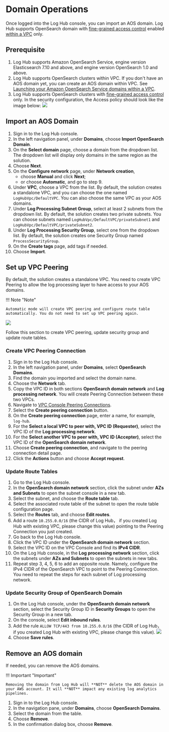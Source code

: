 # Domain Operations
 
Once logged into the Log Hub console, you can import an AOS domain. Log Hub supports OpenSearch domain with [fine-grained access control](https://docs.aws.amazon.com/opensearch-service/latest/developerguide/fgac.html) enabled [within a VPC](https://docs.aws.amazon.com/opensearch-service/latest/developerguide/vpc.html) only. 

## Prerequisite

1. Log Hub supports Amazon OpenSearch Service, engine version Elasticsearch 7.10 and above, and engine version OpenSearch 1.0 and above.
2. Log Hub supports OpenSearch clusters within VPC. If you don't have an AOS domain yet, you can create an AOS domain within VPC. See [Launching your Amazon OpenSearch Service domains within a VPC][vpc].
3. Log Hub supports OpenSearch clusters with [fine-grained access control](https://docs.aws.amazon.com/opensearch-service/latest/developerguide/fgac.html) only. In the security configuration, the Access policy should look like the image below:
   ![](../../images/domain/policy.png)

## Import an AOS Domain

1. Sign in to the Log Hub console.
2. In the left navigation panel, under **Domains**, choose **Import OpenSearch Domain**.
3. On the **Select domain** page, choose a domain from the dropdown list. The dropdown list will display only domains in the same region as the solution.
4. Choose **Next**.
5. On the **Configure network** page, under **Network creation**,
    * choose **Manual** and click **Next**;
    * or choose **Automatic**, and go to step 9.
6. Under **VPC**, choose a VPC from the list. By default, the solution creates a standalone VPC, and you can choose the one named `LogHubVpc/DefaultVPC`. You can also choose the same VPC as your AOS domains.
7. Under **Log Processing Subnet Group**, select at least 2 subnets from the dropdown list. By default, the solution creates two private subnets. You can choose subnets named `LogHubVpc/DefaultVPC/privateSubnet1` and `LogHubVpc/DefaultVPC/privateSubnet2`.
8. Under **Log Processing Security Group**, select one from the dropdown list. By default, the solution creates one Security Group named `ProcessSecurityGroup`.
9. On the **Create tags** page, add tags if needed.
10. Choose **Import**.

## Set up VPC Peering

By default, the solution creates a standalone VPC. You need to create VPC Peering to allow the log processing layer to have access to your AOS domains.

!!! Note "Note"
  
    Automatic mode will create VPC peering and configure route table automatically. You do not need to set up VPC peering again.

![](../../images/domain/domain-vpc-peering.svg)

Follow this section to create VPC peering, update security group and update route tables.

### Create VPC Peering Connection

1. Sign in to the Log Hub console.
2. In the left navigation panel, under **Domains**, select **OpenSearch Domains**.
3. Find the domain you imported and select the domain name.
4. Choose the **Network** tab.
5. Copy the VPC ID in both sections **OpenSearch domain network** and **Log processing network**. You will create Peering Connection between these two VPCs.
6. Navigate to [VPC Console Peering Connections](https://console.aws.amazon.com/vpc/home#PeeringConnections).
7. Select the **Create peering connection** button.
8. On the **Create peering connection** page, enter a name, for example, `log-hub`.
9. For the **Select a local VPC to peer with, VPC ID (Requester)**, select the VPC ID of the **Log processing network**.
10. For the **Select another VPC to peer with, VPC ID (Accepter)**, select the VPC ID of the **OpenSearch domain network**.
11. Choose **Create peering connection**, and navigate to the peering connection detail page.
12. Click the **Actions** button and choose **Accept request**.

### Update Route Tables

1. Go to the Log Hub console.
2. In the **OpenSearch domain network** section, click the subnet under **AZs and Subnets** to open the subnet console in a new tab.
3. Select the subnet, and choose the **Route table** tab.
4. Select the associated route table of the subnet to open the route table configuration page.
5. Select the **Routes** tab, and choose **Edit routes**.
6. Add a route `10.255.0.0/16` (the CIDR of Log Hub， if you created Log Hub with existing VPC, please change this value) pointing to the Peering Connection you just created.
7. Go back to the Log Hub console.
8. Click the VPC ID under the **OpenSearch domain network** section.
9. Select the VPC ID on the VPC Console and find its **IPv4 CIDR**.
9. On the Log Hub console, in the **Log processing network** section, click the subnets under **AZs and Subnets** to open the subnets in new tabs.
10. Repeat step 3, 4, 5, 6 to add an opposite route. Namely, configure the IPv4 CIDR of the OpenSearch VPC to point to the Peering Connection. You need to repeat the steps for each subnet of Log processing network.

### Update Security Group of OpenSearch Domain

1. On the Log Hub console, under the **OpenSearch domain network** section, select the Security Group ID in **Security Groups** to open the Security Group in a new tab.
2. On the console, select **Edit inbound rules**.
3. Add the rule `ALLOW TCP/443 from 10.255.0.0/16` (the CIDR of Log Hub， if you created Log Hub with existing VPC, please change this value).
   ![](../../images/domain/add-sg-rules.png)
4. Choose **Save rules**.

## Remove an AOS domain

If needed, you can remove the AOS domains. 

!!! Important "Important"
    
    Removing the domain from Log Hub will **NOT** delete the AOS domain in your AWS account. It will **NOT** impact any existing log analytics pipelines.

1. Sign in to the Log Hub console.
2. In the navigation pane, under **Domains**, choose **OpenSearch Domains**.
3. Select the domain from the table.
4. Choose **Remove**.
5. In the confirmation dialog box, choose **Remove**.


[dg]: https://docs.aws.amazon.com/opensearch-service/latest/developerguide/createupdatedomains.html 
[vpc]:https://docs.aws.amazon.com/opensearch-service/latest/developerguide/vpc.html

